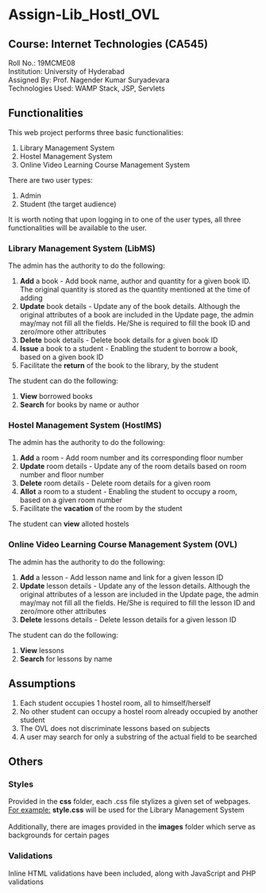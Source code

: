 # Assign-Lib_Hostl_OVL
## Course: Internet Technologies (CA545)

Roll No.: 19MCME08<br>
Institution: University of Hyderabad<br>
Assigned By: Prof. Nagender Kumar Suryadevara<br>
Technologies Used: WAMP Stack, JSP, Servlets

## Functionalities
This web project performs three basic functionalities:
1. Library Management System
2. Hostel Management System
3. Online Video Learning Course Management System

There are two user types:
1. Admin
2. Student (the target audience)

It is worth noting that upon logging in to one of the user types, all three functionalities will be available to the user.

### Library Management System (LibMS)
The admin has the authority to do the following:
1. **Add** a book - Add book name, author and quantity for a given book ID. The original quantity is stored as the quantity mentioned at the time of adding
2. **Update** book details - Update any of the book details. Although the original attributes of a book are included in the Update page, the admin may/may not fill all the fields. He/She is required to fill the book ID and zero/more other attributes
3. **Delete** book details - Delete book details for a given book ID
4. **Issue** a book to a student - Enabling the student to borrow a book, based on a given book ID
5. Facilitate the **return** of the book to the library, by the student

The student can do the following:
1. **View** borrowed books
2. **Search** for books by name or author

### Hostel Management System (HostlMS)
The admin has the authority to do the following:
1. **Add** a room - Add room number and its corresponding floor number
2. **Update** room details - Update any of the room details based on room number and floor number
3. **Delete** room details - Delete room details for a given room
4. **Allot** a room to a student - Enabling the student to occupy a room, based on a given room number
5. Facilitate the **vacation** of the room by the student

The student can **view** alloted hostels

### Online Video Learning Course Management System (OVL)
The admin has the authority to do the following:
1. **Add** a lesson - Add lesson name and link for a given lesson ID
2. **Update** lesson details - Update any of the lesson details. Although the original attributes of a lesson are included in the Update page, the admin may/may not fill all the fields. He/She is required to fill the lesson ID and zero/more other attributes
3. **Delete** lessons details - Delete lesson details for a given lesson ID

The student can do the following:
1. **View** lessons
2. **Search** for lessons by name

## Assumptions
1. Each student occupies 1 hostel room, all to himself/herself
2. No other student can occupy a hostel room already occupied by another student
3. The OVL does not discriminate lessons based on subjects
4. A user may search for only a substring of the actual field to be searched

## Others

### Styles
Provided in the **css** folder, each .css file stylizes a given set of webpages.<br>
<ins>For example:</ins> **style.css** will be used for the Library Management System<br><br>
Additionally, there are images provided in the **images** folder which serve as backgrounds for certain pages

### Validations
Inline HTML validations have been included, along with JavaScript and PHP validations
